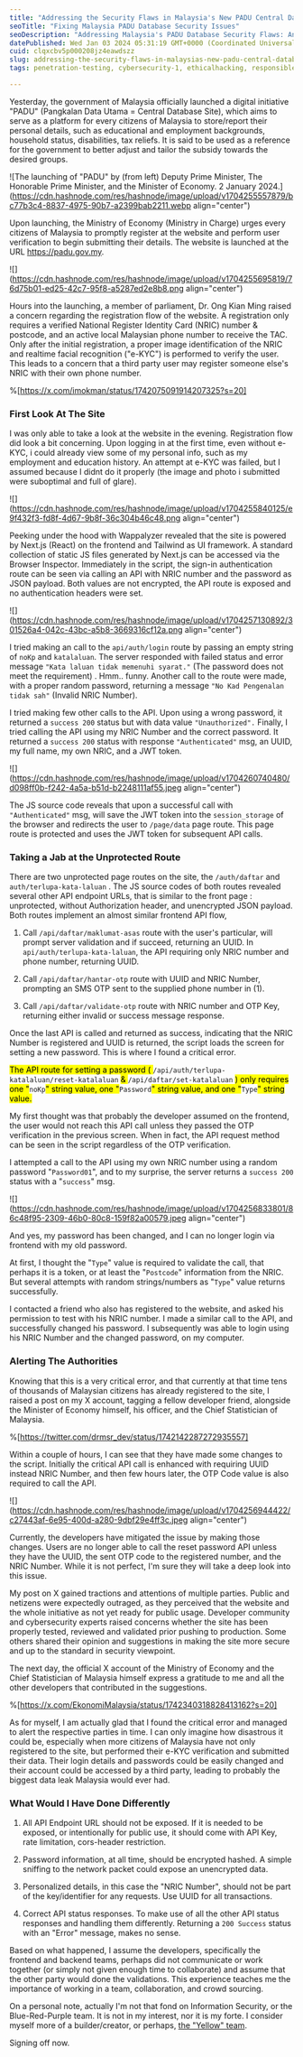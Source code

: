 ```yaml
---
title: "Addressing the Security Flaws in Malaysia's New PADU Central Database Site : An Experience"
seoTitle: "Fixing Malaysia PADU Database Security Issues"
seoDescription: "Addressing Malaysia's PADU Database Security Flaws: Analyzing and resolving vulnerabilities in digital citizen data storage."
datePublished: Wed Jan 03 2024 05:31:19 GMT+0000 (Coordinated Universal Time)
cuid: clqxcbv5p000208jz4eawdszz
slug: addressing-the-security-flaws-in-malaysias-new-padu-central-database-site-an-experience
tags: penetration-testing, cybersecurity-1, ethicalhacking, responsible-disclosure

---
```


Yesterday, the government of Malaysia officially launched a digital initiative "PADU" (Pangkalan Data Utama = Central Database Site), which aims to serve as a platform for every citizens of Malaysia to store/report their personal details, such as educational and employment backgrounds, household status, disabilities, tax reliefs. It is said to be used as a reference for the government to better adjust and tailor the subsidy towards the desired groups.

![The launching of "PADU" by (from left) Deputy Prime Minister, The Honorable Prime Minister, and the Minister of Economy. 2 January 2024.](https://cdn.hashnode.com/res/hashnode/image/upload/v1704255557879/bc77b3c4-8837-4975-90b7-a2399bab2211.webp align="center")

Upon launching, the Ministry of Economy (Ministry in Charge) urges every citizens of Malaysia to promptly register at the website and perform user verification to begin submitting their details. The website is launched at the URL https://padu.gov.my.

![](https://cdn.hashnode.com/res/hashnode/image/upload/v1704255695819/76d75b01-ed25-42c7-95f8-a5287ed2e8b8.png align="center")

Hours into the launching, a member of parliament, Dr. Ong Kian Ming raised a concern regarding the registration flow of the website. A registration only requires a verified National Register Identity Card (NRIC) number & postcode, and an active local Malaysian phone number to receive the TAC. Only after the initial registration, a proper image identification of the NRIC and realtime facial recognition ("e-KYC") is performed to verify the user. This leads to a concern that a third party user may register someone else's NRIC with their own phone number.

%[https://x.com/imokman/status/1742075091914207325?s=20] 

### First Look At The Site

I was only able to take a look at the website in the evening. Registration flow did look a bit concerning. Upon logging in at the first time, even without e-KYC, i could already view some of my personal info, such as my employment and education history. An attempt at e-KYC was failed, but I assumed because I didnt do it properly (the image and photo i submitted were suboptimal and full of glare).

![](https://cdn.hashnode.com/res/hashnode/image/upload/v1704255840125/e9f432f3-fd8f-4d67-9b8f-36c304b46c48.png align="center")

Peeking under the hood with Wappalyzer revealed that the site is powered by Next.js (React) on the frontend and Tailwind as UI framework. A standard collection of static JS files generated by Next.js can be accessed via the Browser Inspector. Immediately in the script, the sign-in authentication route can be seen via calling an API with NRIC number and the password as JSON payload. Both values are not encrypted, the API route is exposed and no authentication headers were set.

![](https://cdn.hashnode.com/res/hashnode/image/upload/v1704257130892/301526a4-042c-43bc-a5b8-3669316cf12a.png align="center")

I tried making an call to the `api/auth/login` route by passing an empty string of `noKp` and `katalaluan`. The server responded with failed status and error message `"Kata laluan tidak memenuhi syarat."` (The password does not meet the requirement) . Hmm.. funny. Another call to the route were made, with a proper random password, returning a message `"No Kad Pengenalan tidak sah"` (Invalid NRIC Number).

I tried making few other calls to the API. Upon using a wrong password, it returned a `success 200` status but with data value `"Unauthorized".` Finally, I tried calling the API using my NRIC Number and the correct password. It returned a `success 200` status with response `"Authenticated"` msg, an UUID, my full name, my own NRIC, and a JWT token.

![](https://cdn.hashnode.com/res/hashnode/image/upload/v1704260740480/d098ff0b-f242-4a5a-b51d-b2248111af55.jpeg align="center")

The JS source code reveals that upon a successful call with `"Authenticated"` msg, will save the JWT token into the `session_storage` of the browser and redirects the user to `/page/data` page route. This page route is protected and uses the JWT token for subsequent API calls.

### Taking a Jab at the Unprotected Route

There are two unprotected page routes on the site, the `/auth/daftar` and `auth/terlupa-kata-laluan` . The JS source codes of both routes revealed several other API endpoint URLs, that is similar to the front page : unprotected, without Authorization header, and unencrypted JSON payload. Both routes implement an almost similar frontend API flow,

1. Call `/api/daftar/maklumat-asas` route with the user's particular, will prompt server validation and if succeed, returning an UUID. In `api/auth/terlupa-kata-laluan`, the API requiring only NRIC number and phone number, returning UUID.
    
2. Call `/api/daftar/hantar-otp` route with UUID and NRIC Number, prompting an SMS OTP sent to the supplied phone number in (1).
    
3. Call `/api/daftar/validate-otp` route with NRIC number and OTP Key, returning either invalid or success message response.
    

Once the last API is called and returned as success, indicating that the NRIC Number is registered and UUID is returned, the script loads the screen for setting a new password. This is where I found a critical error.

<mark>The API route for setting a password ( </mark> `/api/auth/terlupa-katalaluan/reset-katalaluan` <mark> &amp; </mark> `/api/daftar/set-katalaluan` <mark> ) only requires one "</mark>`noKp`<mark>" string value, one "</mark>`Password`<mark>" string value, and one "</mark>`Type`<mark>" string value.</mark>

My first thought was that probably the developer assumed on the frontend, the user would not reach this API call unless they passed the OTP verification in the previous screen. When in fact, the API request method can be seen in the script regardless of the OTP verification.

I attempted a call to the API using my own NRIC number using a random password "`Password01`", and to my surprise, the server returns a `success 200` status with a "`success`" msg.

![](https://cdn.hashnode.com/res/hashnode/image/upload/v1704256833801/86c48f95-2309-46b0-80c8-159f82a00579.jpeg align="center")

And yes, my password has been changed, and I can no longer login via frontend with my old password.

At first, I thought the "`Type`" value is required to validate the call, that perhaps it is a token, or at least the "`Postcode`" information from the NRIC. But several attempts with random strings/numbers as "`Type`" value returns successfully.

I contacted a friend who also has registered to the website, and asked his permission to test with his NRIC number. I made a similar call to the API, and successfully changed his password. I subsequently was able to login using his NRIC Number and the changed password, on my computer.

### Alerting The Authorities

Knowing that this is a very critical error, and that currently at that time tens of thousands of Malaysian citizens has already registered to the site, I raised a post on my X account, tagging a fellow developer friend, alongside the Minister of Economy himself, his officer, and the Chief Statistician of Malaysia.

%[https://twitter.com/drmsr_dev/status/1742142287272935557] 

Within a couple of hours, I can see that they have made some changes to the script. Initially the critical API call is enhanced with requiring UUID instead NRIC Number, and then few hours later, the OTP Code value is also required to call the API.

![](https://cdn.hashnode.com/res/hashnode/image/upload/v1704256944422/c27443af-6e95-400d-a280-9dbf29e4ff3c.jpeg align="center")

Currently, the developers have mitigated the issue by making those changes. Users are no longer able to call the reset password API unless they have the UUID, the sent OTP code to the registered number, and the NRIC Number. While it is not perfect, I'm sure they will take a deep look into this issue.

My post on X gained tractions and attentions of multiple parties. Public and netizens were expectedly outraged, as they perceived that the website and the whole initiative as not yet ready for public usage. Developer community and cybersecurity experts raised concerns whether the site has been properly tested, reviewed and validated prior pushing to production. Some others shared their opinion and suggestions in making the site more secure and up to the standard in security viewpoint.

The next day, the official X account of the Ministry of Economy and the Chief Statistician of Malaysia himself express a gratitude to me and all the other developers that contributed in the suggestions.

%[https://x.com/EkonomiMalaysia/status/1742340318828413162?s=20] 

As for myself, I am actually glad that I found the critical error and managed to alert the respective parties in time. I can only imagine how disastrous it could be, especially when more citizens of Malaysia have not only registered to the site, but performed their e-KYC verification and submitted their data. Their login details and passwords could be easily changed and their account could be accessed by a third party, leading to probably the biggest data leak Malaysia would ever had.

### What Would I Have Done Differently

1. All API Endpoint URL should not be exposed. If it is needed to be exposed, or intentionally for public use, it should come with API Key, rate limitation, cors-header restriction.
    
2. Password information, at all time, should be encrypted hashed. A simple sniffing to the network packet could expose an unencrypted data.
    
3. Personalized details, in this case the "NRIC Number", should not be part of the key/identifier for any requests. Use UUID for all transactions.
    
4. Correct API status responses. To make use of all the other API status responses and handling them differently. Returning a `200 Success` status with an "Error" message, makes no sense.
    

Based on what happened, I assume the developers, specifically the frontend and backend teams, perhaps did not communicate or work together (or simply not given enough time to collaborate) and assume that the other party would done the validations. This experience teaches me the importance of working in a team, collaboration, and crowd sourcing.

On a personal note, actually I'm not that fond on Information Security, or the Blue-Red-Purple team. It is not in my interest, nor it is my forte. I consider myself more of a builder/creator, or perhaps, [the "Yellow" team](https://danielmiessler.com/p/red-blue-purple-teams/).

Signing off now.